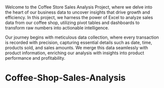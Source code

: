 Welcome to the Coffee Store Sales Analysis Project, where we delve into the heart of our business data to uncover insights that drive growth and efficiency. In this project, we harness the power of Excel to analyze sales data from our coffee shop, utilizing pivot tables and dashboards to transform raw numbers into actionable intelligence.

Our journey begins with meticulous data collection, where every transaction is recorded with precision, capturing essential details such as date, time, products sold, and sales amounts. We merge this data seamlessly with product information, enriching our analysis with insights into product performance and profitability.
# Coffee-Shop-Sales-Analysis
